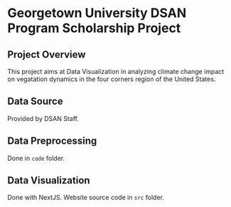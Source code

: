 # Georgetown University DSAN Program Scholarship Project

## Project Overview

This project aims at Data Visualization in analyzing climate change impact on vegatation dynamics in the four corners region of the United States. 

## Data Source

Provided by DSAN Staff.

## Data Preprocessing

Done in `code` folder.


## Data Visualization

Done with NextJS. Website source code in `src` folder.